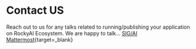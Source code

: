 # Contact US
Reach out to us for any talks related to running/publishing your application on RockyAI Ecosystem. We are happy to talk... [SIG/AI Mattermost](https://chat.rockylinux.org/rocky-linux/channels/sig-ai){target=_blank}